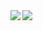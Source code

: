 <!--
**astanwar99/astanwar99** is a ✨ _special_ ✨ repository because its `README.md` (this file) appears on your GitHub profile.

Here are some ideas to get you started:

- 🔭 I’m currently working on ...
- 🌱 I’m currently learning ...
- 👯 I’m looking to collaborate on ...
- 🤔 I’m looking for help with ...
- 💬 Ask me about ...
- 📫 How to reach me: ...
- 😄 Pronouns: ...
- ⚡ Fun fact: ...
-->


<a href="https://github.com/astanwar99/github-readme-stats">
  <img align="left" src="http://github-readme-stats-git-master-astanwar99.vercel.app/api?username=astanwar99&count_private=true&show_icons=true&theme=radical" />
</a>
<a href="https://github.com/astanwar99/github-readme-stats">
  <img align="left" src="http://github-readme-stats-git-master-astanwar99.vercel.app/api/top-langs/?username=astanwar99&count_private=true&show_icons=true&hide=matlab,Jupyter%20Notebook&theme=radical" />
</a>
